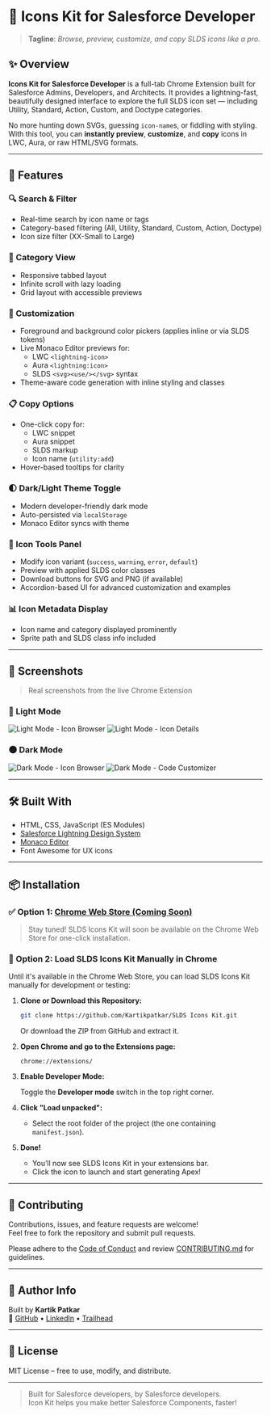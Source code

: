 # 🧩 Icons Kit for Salesforce Developer

> **Tagline**: *Browse, preview, customize, and copy SLDS icons like a pro.*

## ✨ Overview

**Icons Kit for Salesforce Developer** is a full-tab Chrome Extension built for Salesforce Admins, Developers, and Architects. It provides a lightning-fast, beautifully designed interface to explore the full SLDS icon set — including Utility, Standard, Action, Custom, and Doctype categories.

No more hunting down SVGs, guessing `icon-name`s, or fiddling with styling. With this tool, you can **instantly preview**, **customize**, and **copy** icons in LWC, Aura, or raw HTML/SVG formats.

---

## 🔧 Features

### 🔍 Search & Filter
- Real-time search by icon name or tags
- Category-based filtering (All, Utility, Standard, Custom, Action, Doctype)
- Icon size filter (XX-Small to Large)

### 📁 Category View
- Responsive tabbed layout
- Infinite scroll with lazy loading
- Grid layout with accessible previews

### 🎨 Customization
- Foreground and background color pickers (applies inline or via SLDS tokens)
- Live Monaco Editor previews for:
  - LWC `<lightning-icon>`
  - Aura `<lightning:icon>`
  - SLDS `<svg><use/></svg>` syntax
- Theme-aware code generation with inline styling and classes

### 📋 Copy Options
- One-click copy for:
  - LWC snippet
  - Aura snippet
  - SLDS markup
  - Icon name (`utility:add`)
- Hover-based tooltips for clarity

### 🌓 Dark/Light Theme Toggle
- Modern developer-friendly dark mode
- Auto-persisted via `localStorage`
- Monaco Editor syncs with theme

### 🧰 Icon Tools Panel
- Modify icon variant (`success`, `warning`, `error`, `default`)
- Preview with applied SLDS color classes
- Download buttons for SVG and PNG (if available)
- Accordion-based UI for advanced customization and examples

### 📊 Icon Metadata Display
- Icon name and category displayed prominently
- Sprite path and SLDS class info included

---

## 📸 Screenshots

> Real screenshots from the live Chrome Extension

### 🔷 Light Mode

![Light Mode - Icon Browser](./assets/screenshots/icon-browser-light.png)
![Light Mode - Icon Details](./assets/screenshots/icon-details-light.png)

### 🌑 Dark Mode

![Dark Mode - Icon Browser](./assets/screenshots/icon-browser-dark.png)
![Dark Mode - Code Customizer](./assets/screenshots/code-customizer-dark.png)

---

## 🛠 Built With

- HTML, CSS, JavaScript (ES Modules)
- [Salesforce Lightning Design System](https://www.lightningdesignsystem.com/)
- [Monaco Editor](https://microsoft.github.io/monaco-editor/)
- Font Awesome for UX icons

---

## 📦 Installation

### ✅ Option 1: [Chrome Web Store (Coming Soon)](#)

> Stay tuned! SLDS Icons Kit will soon be available on the Chrome Web Store for one-click installation.

<!--
Once published, replace the above with:
[Install from Chrome Web Store](https://chrome.google.com/webstore/detail/your-extension-id)
-->

### 🔧 Option 2: Load SLDS Icons Kit Manually in Chrome

Until it's available in the Chrome Web Store, you can load SLDS Icons Kit manually for development or testing:

1. **Clone or Download this Repository:**

   ```bash
   git clone https://github.com/Kartikpatkar/SLDS Icons Kit.git
   ```

   Or download the ZIP from GitHub and extract it.

2. **Open Chrome and go to the Extensions page:**

   ```
   chrome://extensions/
   ```

3. **Enable Developer Mode:**

   Toggle the **Developer mode** switch in the top right corner.

4. **Click "Load unpacked":**

   - Select the root folder of the project (the one containing `manifest.json`).

5. **Done!**

   - You’ll now see SLDS Icons Kit in your extensions bar.
   - Click the icon to launch and start generating Apex!

---

## 🤝 Contributing

Contributions, issues, and feature requests are welcome!  
Feel free to fork the repository and submit pull requests.

Please adhere to the [Code of Conduct](CODE_OF_CONDUCT.md) and review [CONTRIBUTING.md](CONTRIBUTING.md) for guidelines.

---

## 🧠 Author Info

Built by **Kartik Patkar**  
🔗 [GitHub](https://github.com/Kartikpatkar) • [LinkedIn](https://linkedin.com/in/kartik-patkar) • [Trailhead](https://www.salesforce.com/trailblazer/kpatkar1)

---

## 📜 License

MIT License – free to use, modify, and distribute.

---

> Built for Salesforce developers, by Salesforce developers.  
> Icon Kit helps you make better Salesforce Components, faster!